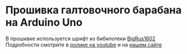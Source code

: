 # Прошивка галтовочного барабана на Arduino Uno

В прошивке используется шрифт из бибилотеки [BigRus1602](https://github.com/AlchemistCache/BigRus1602)
Подробности смотрите в [ролике на youtube](https://youtu.be/_mfHeLvkD5U) и на [нашем сайте](https://www.technomagic.space/post/galtovka-svoimi-rukami)
